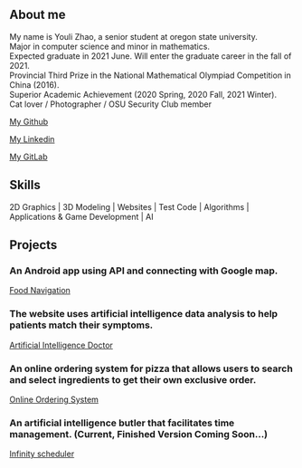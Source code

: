 ## About me

My name is Youli Zhao, a senior student at oregon state university.<br/>
Major in computer science and minor in mathematics.<br>
Expected graduate in 2021 June. Will enter the graduate career in the fall of 2021.<br>
Provincial Third Prize in the National Mathematical Olympiad Competition in China (2016). <br/>
Superior Academic Achievement (2020 Spring, 2020 Fall, 2021 Winter).<br/>
Cat lover / Photographer / OSU Security Club member


[My Github](https://github.com/Quella-Cold)

[My Linkedin](www.linkedin.com/in/youli-zhao-ba1710201)

[My GitLab](https://gitlab.com/Quella-Cold)

## Skills
2D Graphics | 3D Modeling | Websites | Test Code | Algorithms | Applications & Game Development | AI


## Projects
### An Android app using API and connecting with Google map.
[Food Navigation](https://github.com/Quella-Cold/cs492-Final-Project/settings)

### The website uses artificial intelligence data analysis to help patients match their symptoms.
[Artificial Intelligence Doctor](https://github.com/Quella-Cold/CS361–Implementation-1-)

### An online ordering system for pizza that allows users to search and select ingredients to get their own exclusive order.
[Online Ordering System](https://github.com/QuellaCold/Pizza/tree/main/asm2)

### An artificial intelligence butler that facilitates time management. (Current, Finished Version Coming Soon...)
[Infinity scheduler](http://infinityscheduler.com)

